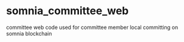 # somnia_committee_web
committee web code used for committee member local committing on somnia blockchain
